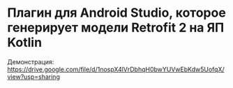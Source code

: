 # Плагин для Android Studio, которое генерирует модели Retrofit 2 на ЯП Kotlin
Демонстрация: https://drive.google.com/file/d/1nospX4lVrDbhqH0bwYUVwEbKdw5UofqX/view?usp=sharing
